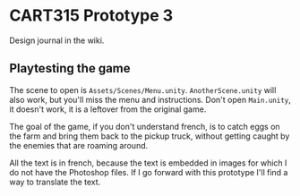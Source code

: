 # CART315 Prototype 3

Design journal in the wiki.

## Playtesting the game

The scene to open is `Assets/Scenes/Menu.unity`.  `AnotherScene.unity` will also work, but you'll miss the menu and instructions.  Don't open `Main.unity`, it doesn't work, it is a leftover from the original game.

The goal of the game, if you don't understand french, is to catch eggs on the farm and bring them back to the pickup truck, without getting caught by the enemies that are roaming around.

All the text is in french, because the text is embedded in images for which I do not have the Photoshop files.  If I go forward with this prototype I'll find a way to translate the text.
